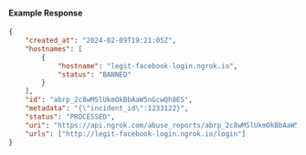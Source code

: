 <!-- Code generated for API Clients. DO NOT EDIT. -->

#### Example Response

```json
{
	"created_at": "2024-02-09T19:21:05Z",
	"hostnames": [
		{
			"hostname": "legit-facebook-login.ngrok.io",
			"status": "BANNED"
		}
	],
	"id": "abrp_2c8wMSlUkmOkBbAaW5nGcwQh8ES",
	"metadata": "{\"incident_id\":1233122}",
	"status": "PROCESSED",
	"uri": "https://api.ngrok.com/abuse_reports/abrp_2c8wMSlUkmOkBbAaW5nGcwQh8ES",
	"urls": ["http://legit-facebook-login.ngrok.io/login"]
}
```
